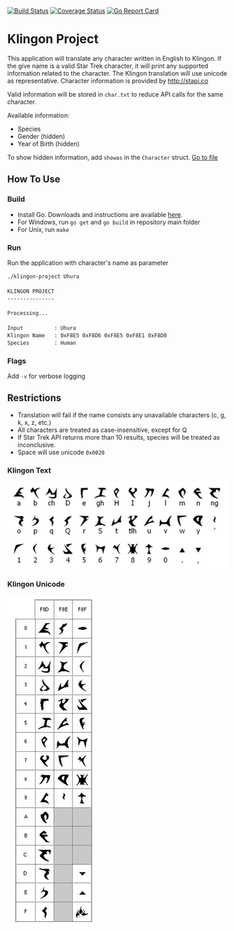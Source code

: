 [![Build Status](https://travis-ci.org/darwinsimon/klingon-project.svg?branch=master)](https://travis-ci.org/darwinsimon/klingon-project) [![Coverage Status](https://coveralls.io/repos/github/darwinsimon/klingon-project/badge.svg?branch=master)](https://coveralls.io/github/darwinsimon/klingon-project?branch=master) [![Go Report Card](https://goreportcard.com/badge/github.com/darwinsimon/klingon-project)](https://goreportcard.com/report/github.com/darwinsimon/klingon-project)

# Klingon Project

This application will translate any character written in English to Klingon. If the give name is a valid Star Trek character, it will print any supported information related to the character.
The Klingon translation will use unicode as representative. Character information is provided by http://stapi.co

Valid information will be stored in `char.txt` to reduce API calls for the same character.

Available information:
- Species
- Gender (hidden)
- Year of Birth (hidden)

To show hidden information, add `showas` in the `Character` struct. [Go to file](resource/types.resource.go) 

## How To Use

### Build
- Install Go. Downloads and instructions are available [here](https://golang.org/dl/).
- For Windows, run `go get` and `go build` in repository main folder
- For Unix, run `make`

### Run
Run the application with character's name as parameter
```bash
./klingon-project Uhura

KLINGON PROJECT
---------------

Processing...

Input          : Uhura
Klingon Name   : 0xF8E5 0xF8D6 0xF8E5 0xF8E1 0xF8D0
Species        : Human
```

### Flags
Add `-v` for verbose logging

## Restrictions
- Translation will fail if the name consists any unavailable characters (c, g, k, x, z, etc.)
- All characters are treated as case-insensitive, except for Q
- If Star Trek API returns more than 10 results, species will be treated as inconclusive.
- Space will use unicode `0x0020`

### Klingon Text
![Klingon Text](./doc/klingon-text.png)

### Klingon Unicode
![Klingon Unicode](./doc/unicode.png)